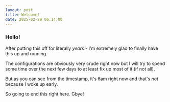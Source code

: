 ```yaml
---
layout: post
title: Welcome!
date: 2025-02-20 06:14:00
---
```

### Hello!

After putting this off for literally *years* - I'm extremely glad to finally have this up and running.

The configurations are obviously very crude right now but I will try to spend some time over the next few days to at least fix up most of it (if not all).

But as you can see from the timestamp, it's 6am right now and that's *not* because I woke up early.

So going to end this right here. Gbye!
